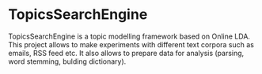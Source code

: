 TopicsSearchEngine
==================

TopicsSearchEngine is a topic modelling framework based on Online LDA. This project allows to make experiments with different text corpora such as emails, RSS feed etc. It also allows to prepare data for analysis (parsing, word stemming, bulding dictionary).
